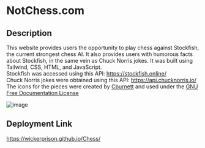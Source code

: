 # NotChess.com

## Description
This website provides users the opportunity to play chess against Stockfish, the current strongest chess AI. It also provides users with humorous facts about Stockfish, in the same vein as Chuck Norris jokes. It was built using Tailwind, CSS, HTML, and JavaScript.\
Stockfish was accessed using this API: https://stockfish.online/ \
Chuck Norris jokes were obtained using this API: https://api.chucknorris.io/ \
The icons for the pieces were created by [Cburnett](https://en.wikipedia.org/wiki/User:Cburnett) and used under the [GNU Free Documentation License](https://www.gnu.org/licenses/gpl-3.0.html)

![image](https://github.com/WickerPrison/Chess/assets/92000023/48d9a495-14ad-47c7-b883-f2042613bd6b)


## Deployment Link
https://wickerprison.github.io/Chess/
